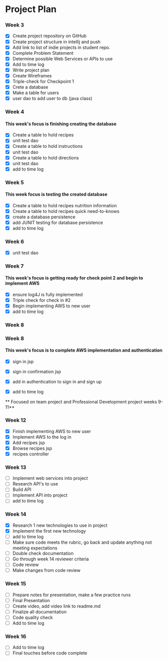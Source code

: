 # Project Plan

### Week 3
- [x] Create project repository on GitHub
- [x] Create project structure in intellij and push
- [x] Add link to list of indie projects in student repo.
- [x] Complete Problem Statement
- [X] Determine possible Web Services or APIs to use
- [X] Add to time log
- [X] Write project plan
- [X] Create Wireframes
- [X] Triple-check for Checkpoint 1
- [X] Crete a database
- [X] Make a table for users
- [X] user dao to add user to db (java class)

### Week 4 
#### This week's focus is finishing creating the database
- [X] Create a table to hold recipes
- [X] unit test dao
- [X] Create a table to hold instructions
- [X] unit test dao
- [X] Create a table to hold directions
- [X] unit test dao
- [X] add to time log 

### Week 5
#### This week focus is testing the created database
- [X] Create a table to hold recipes nutrition information
- [X] Create a table to hold recipes quick need-to-knows
- [X] create a database persistence
- [X] add JUNIT testing for database persistence
- [X] add to time log

### Week 6
- [X] unit test dao


### Week 7
#### This week's focus is getting ready for check point 2 and begin to implement AWS

- [X] ensure log4J is fully implemented
- [X] Triple check for check in #2
- [X] Begin implementing AWS to new user
- [X] add to time log 

### Week 8
### Week 8
#### This week's focus is to complete AWS implementation and authentication
- [X] sign in jsp
- [X] sign in confirmation jsp
- [X] add in authentication to sign in and sign up
- [X] add to time log


** Focused on team project and Professional Development project weeks 9-11**

### Week 12
- [X] Finish implementing AWS to new user
- [X] Implement AWS to the log in
- [X] Add recipes jsp 
- [X] Browse recipes jsp
- [X] recipes controller 

### Week 13
- [ ] Implement web services into project 
- [ ] Research API's to use
- [ ] Build API
- [ ] Implement API into project
- [ ] add to time log

### Week 14
- [X] Research 1 new technologies to use in project
- [X] Implement the first new technology
- [ ] add to time log 
- [ ] Make sure code meets the rubric, go back and update anything not meeting expectations
- [ ] Double check documentation
- [ ] Go through week 14 reviewer criteria
- [ ] Code review
- [ ] Make changes from code review

### Week 15
- [ ] Prepare notes for presentation, make a few practice runs
- [ ] Final Presentation
- [ ] Create video, add video link to readme.md
- [ ] Finalize all documentation
- [ ] Code quality check
- [ ] Add to time log

### Week 16

- [ ] Add to time log
- [ ] Final touches before code complete